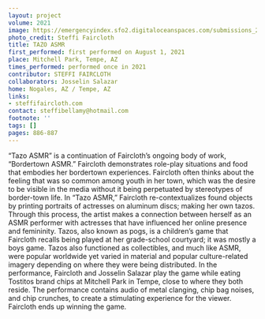 ```yaml
---
layout: project
volume: 2021
image: https://emergencyindex.sfo2.digitaloceanspaces.com/submissions_2021/images_named/1665365074134__TAZO_ASMR--Steffi_Faircloth.jpg
photo_credit: Steffi Faircloth
title: TAZO ASMR
first_performed: first performed on August 1, 2021
place: Mitchell Park, Tempe, AZ
times_performed: performed once in 2021
contributor: STEFFI FAIRCLOTH
collaborators: Josselin Salazar
home: Nogales, AZ / Tempe, AZ
links:
- steffifaircloth.com
contact: steffibellamy@hotmail.com
footnote: ''
tags: []
pages: 886-887
---
```

“Tazo ASMR” is a continuation of Faircloth’s ongoing body of work, “Bordertown ASMR.” Faircloth demonstrates role-play situations and food that embodies her bordertown experiences. Faircloth often thinks about the feeling that was so common among youth in her town, which was the desire to be visible in the media without it being perpetuated by stereotypes of border-town life. In “Tazo ASMR,” Faircloth re-contextualizes found objects by printing portraits of actresses on aluminum discs; making her own tazos. Through this process, the artist makes a connection between herself as an ASMR performer with actresses that have influenced her online presence and femininity. Tazos, also known as pogs, is a children’s game that Faircloth recalls being played at her grade-school courtyard; it was mostly a boys game. Tazos also functioned as collectibles, and much like ASMR, were popular worldwide yet varied in material and popular culture-related imagery depending on where they were being distributed. In the performance, Faircloth and Josselin Salazar play the game while eating Tostitos brand chips at Mitchell Park in Tempe, close to where they both reside. The performance contains audio of metal clanging, chip bag noises, and chip crunches, to create a stimulating experience for the viewer. Faircloth ends up winning the game.